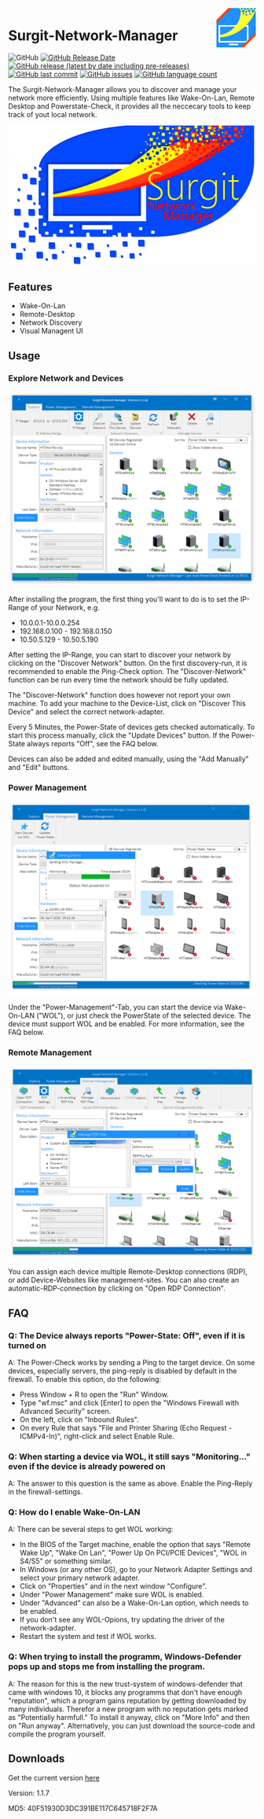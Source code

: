<img align="right" width="80" height="80" src="https://github.com/TobiHatti/Surgit-Network-Manager/blob/master/Content/Logos/Ver2/SurgitLogoNew4_S.png">

# Surgit-Network-Manager

![GitHub](https://img.shields.io/github/license/TobiHatti/Surgit-Network-Manager)
[![GitHub Release Date](https://img.shields.io/github/release-date/TobiHatti/Surgit-Network-Manager)](https://github.com/TobiHatti/Surgit-Network-Manager/releases)
[![GitHub release (latest by date including pre-releases)](https://img.shields.io/github/v/release/TobiHatti/Surgit-Network-Manager?include_prereleases)](https://github.com/TobiHatti/Surgit-Network-Manager/releases)
[![GitHub last commit](https://img.shields.io/github/last-commit/TobiHatti/Surgit-Network-Manager)](https://github.com/TobiHatti/Surgit-Network-Manager/commits/master)
[![GitHub issues](https://img.shields.io/github/issues-raw/TobiHatti/Surgit-Network-Manager)](https://github.com/TobiHatti/Surgit-Network-Manager/issues)
[![GitHub language count](https://img.shields.io/github/languages/count/TobiHatti/Surgit-Network-Manager)](https://github.com/TobiHatti/Surgit-Network-Manager)

The Surgit-Network-Manager allows you to discover and manage your network more efficiently.
Using multiple features like Wake-On-Lan, Remote Desktop and Powerstate-Check, 
it provides all the neccecary tools to keep track of yout local network.

![image](https://github.com/TobiHatti/Surgit-Network-Manager/blob/master/Content/Logos/Ver2/SurgitSplashHD.png)

## Features
- Wake-On-Lan
- Remote-Desktop
- Network Discovery
- Visual Managent UI

## Usage
### Explore Network and Devices

![image](https://github.com/TobiHatti/Surgit-Network-Manager/blob/master/Content/SampleImages/Sample01.png)

After installing the program, the first thing you'll want to do is to set the IP-Range of your Network, e.g. 
- 10.0.0.1-10.0.0.254
- 192.168.0.100 - 192.168.0.150
- 10.50.5.129 - 10.50.5.190

After setting the IP-Range, you can start to discover your network by clicking on the "Discover Network" button. 
On the first discovery-run, it is recommended to enable the Ping-Check option. 
The "Discover-Network" function can be run every time the network should be fully updated.

The "Discover-Network" function does however not report your own machine. To add your machine to the Device-List, 
click on "Discover This Device" and select the correct network-adapter.

Every 5 Minutes, the Power-State of devices gets checked automatically. To start this process manually, 
click the "Update Devices" button. If the Power-State always reports "Off", see the FAQ below.

Devices can also be added and edited manually, using the "Add Manually" and "Edit" buttons.

### Power Management

![image](https://github.com/TobiHatti/Surgit-Network-Manager/blob/master/Content/SampleImages/Sample02.png)

Under the "Power-Management"-Tab, you can start the device via Wake-On-LAN ("WOL"), 
or just check the PowerState of the selected device.
The device must support WOL and be enabled. For more information, see the FAQ below.

### Remote Management

![image](https://github.com/TobiHatti/Surgit-Network-Manager/blob/master/Content/SampleImages/Sample03.png)

You can assign each device multiple Remote-Desktop connections (RDP), or add Device-Websites like management-sites.
You can also create an automatic-RDP-connection by clicking on "Open RDP Connection".

## FAQ
### Q: The Device always reports "Power-State: Off", even if it is turned on
A: The Power-Check works by sending a Ping to the target device. On some devices, especially servers, 
the ping-reply is disabled by default in the firewall. To enable this option, do the following:
- Press Window + R to open the "Run" Window.
- Type "wf.msc" and click [Enter] to open the "Windows Firewall with Advanced Security" screen.
- On the left, click on "Inbound Rules".
- On every Rule that says "File and Printer Sharing (Echo Request - ICMPv4-In)", right-click and select Enable Rule.

### Q: When starting a device via WOL, it still says "Monitoring..." even if the device is already powered on
A: The answer to this question is the same as above. Enable the Ping-Reply in the firewall-settings.

### Q: How do I enable Wake-On-LAN
A: There can be several steps to get WOL working:
- In the BIOS of the Target machine, enable the option that says "Remote Wake Up", "Wake On Lan", 
"Power Up On PCI/PCIE Devices", "WOL in S4/S5" or something similar.
- In Windows (or any other OS), go to your Network Adapter Settings and select your primary network adapter. 
- Click on "Properties" and in the next window "Configure".
- Under "Power Management" make sure WOL is enabled.
- Under "Advanced" can also be a Wake-On-Lan option, which needs to be enabled.
- If you don't see any WOL-Opions, try updating the driver of the network-adapter.
- Restart the system and test if WOL works.

### Q: When trying to install the programm, Windows-Defender pops up and stops me from installing the program.
A: The reason for this is the new trust-system of windows-defender that came with windows 10, it blocks any programms 
that don't have enough "reputation", which a program gains reputation by getting downloaded by many individuals. 
Therefor a new program with no reputation gets marked as "Potentially harmfull." To install it anyway, 
click on "More Info" and then on "Run anyway". Alternatively, you can just download the source-code and compile the program yourself.

## Downloads

Get the current version [here](https://github.com/TobiHatti/Surgit-Network-Manager/releases)

Version: 1.1.7

MD5: 40F51930D3DC391BE117C645718F2F7A

